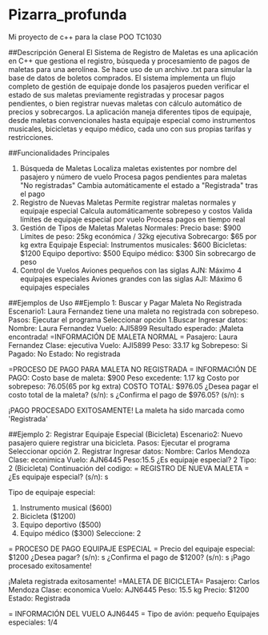 # Pizarra_profunda
Mi proyecto de c++ para la clase POO TC1030

##Descripción General
El Sistema de Registro de Maletas es una aplicación en C++ que gestiona el registro, búsqueda y procesamiento de pagos de maletas para una aerolínea. Se hace uso de un archivo .txt para simular la base de datos de boletos comprados.
El sistema implementa un flujo completo de gestión de equipaje donde los pasajeros pueden verificar el estado de sus maletas previamente registradas y procesar pagos pendientes, o bien registrar nuevas maletas con cálculo automático de precios y sobrecargos. La aplicación maneja diferentes tipos de equipaje, desde maletas convencionales hasta equipaje especial como instrumentos musicales, bicicletas y equipo médico, cada uno con sus propias tarifas y restricciones.

##Funcionalidades Principales
1. Búsqueda de Maletas
Localiza maletas existentes por nombre del pasajero y número de vuelo
Procesa pagos pendientes para maletas "No registradas"
Cambia automáticamente el estado a "Registrada" tras el pago
2. Registro de Nuevas Maletas
Permite registrar maletas normales y equipaje especial
Calcula automáticamente sobrepeso y costos
Valida límites de equipaje especial por vuelo
Procesa pagos en tiempo real
3. Gestión de Tipos de Maletas
Maletas Normales:
Precio base: $900
Límites de peso: 25kg económica / 32kg ejecutiva
Sobrecargo: $65 por kg extra
Equipaje Especial:
Instrumentos musicales: $600
Bicicletas: $1200
Equipo deportivo: $500
Equipo médico: $300
Sin sobrecargo de peso
4. Control de Vuelos
Aviones pequeños con las siglas AJN: Máximo 4 equipajes especiales
Aviones grandes con las siglas AJI: Máximo 6 equipajes especiales


##Ejemplos de Uso
##Ejemplo 1: Buscar y Pagar Maleta No Registrada
Escenario1: Laura Fernandez tiene una maleta no registrada con sobrepeso.
Pasos:
Ejecutar el programa
Seleccionar opción 1.Buscar
Ingresar datos:
Nombre: Laura Fernandez
Vuelo: AJI5899
Resultado esperado:
¡Maleta encontrada!
=INFORMACIÓN DE MALETA NORMAL =
Pasajero: Laura Fernandez
Clase: ejecutiva
Vuelo: AJI5899
Peso: 33.17 kg
Sobrepeso: Si
Pagado: No
Estado: No registrada

=PROCESO DE PAGO PARA MALETA NO REGISTRADA =
INFORMACIÓN DE PAGO:
Costo base de maleta: $900
Peso excedente: 1.17 kg
Costo por sobrepeso: $76.05 ($65 por kg extra)
COSTO TOTAL: $976.05
¿Desea pagar el costo total de la maleta? (s/n): s
¿Confirma el pago de $976.05? (s/n): s

¡PAGO PROCESADO EXITOSAMENTE!
La maleta ha sido marcada como 'Registrada'

##Ejemplo 2: Registrar Equipaje Especial (Bicicleta)
Escenario2: Nuevo pasajero quiere registrar una bicicleta.
Pasos:
Ejecutar el programa
Seleccionar opción 2. Registrar
Ingresar datos:
Nombre: Carlos Mendoza
Clase: econimica
Vuelo: AJN6445
Peso:15.5
¿Es equipaje especial? 2
Tipo: 2 (Bicicleta)
Continuación del codigo:
= REGISTRO DE NUEVA MALETA =
¿Es equipaje especial? (s/n): s

Tipo de equipaje especial:
1. Instrumento musical ($600)
2. Bicicleta ($1200)
3. Equipo deportivo ($500)
4. Equipo médico ($300)
Seleccione: 2

= PROCESO DE PAGO EQUIPAJE ESPECIAL =
Precio del equipaje especial: $1200
¿Desea pagar? (s/n): s
¿Confirma el pago de $1200? (s/n): s
¡Pago procesado exitosamente!

¡Maleta registrada exitosamente!
=MALETA DE BICICLETA=
Pasajero: Carlos Mendoza
Clase: economica
Vuelo: AJN6445
Peso: 15.5 kg
Precio: $1200
Estado: Registrada

= INFORMACIÓN DEL VUELO AJN6445 =
Tipo de avión: pequeño
Equipajes especiales: 1/4

